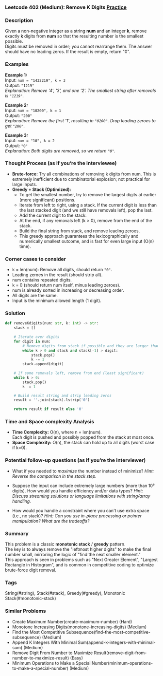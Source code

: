 ### Leetcode 402 (Medium): Remove K Digits [Practice](https://leetcode.com/problems/remove-k-digits)

### Description  
Given a non-negative integer as a string **num** and an integer **k**, remove exactly **k** digits from **num** so that the resulting number is the smallest possible.  
Digits must be removed in order; you cannot rearrange them. The answer should have no leading zeros. If the result is empty, return "0".

### Examples  

**Example 1:**  
Input: `num = "1432219", k = 3`  
Output: `"1219"`  
*Explanation: Remove '4', '3', and one '2'. The smallest string after removals is `"1219"`.*

**Example 2:**  
Input: `num = "10200", k = 1`  
Output: `"200"`  
*Explanation: Remove the first '1', resulting in `"0200"`. Drop leading zeroes to get `"200"`.*

**Example 3:**  
Input: `num = "10", k = 2`  
Output: `"0"`  
*Explanation: Both digits are removed, so we return `"0"`.*

### Thought Process (as if you’re the interviewee)  
- **Brute-force:** Try all combinations of removing k digits from num. This is extremely inefficient due to combinatorial explosion; not practical for large inputs.
- **Greedy + Stack (Optimized):**
  - To get the smallest number, try to remove the largest digits at earlier (more significant) positions.
  - Iterate from left to right, using a stack. If the current digit is less than the last stacked digit (and we still have removals left), pop the last.
  - Add the current digit to the stack.  
  - At the end, if any removals left (k > 0), remove from the end of the stack.
  - Build the final string from stack, and remove leading zeroes.
  - This greedy approach guarantees the lexicographically and numerically smallest outcome, and is fast for even large input (O(n) time).

### Corner cases to consider  
- k = len(num): Remove all digits, should return `"0"`.
- Leading zeroes in the result (should strip all).
- num contains repeated digits.
- k = 0 (should return num itself, minus leading zeroes).
- num is already sorted in increasing or decreasing order.
- All digits are the same.
- Input is the minimum allowed length (1 digit).

### Solution

```python
def removeKdigits(num: str, k: int) -> str:
    stack = []
    
    # Iterate over digits
    for digit in num:
        # Remove digits from stack if possible and they are larger than current digit
        while k > 0 and stack and stack[-1] > digit:
            stack.pop()
            k -= 1
        stack.append(digit)
    
    # If some removals left, remove from end (least significant)
    while k > 0:
        stack.pop()
        k -= 1

    # Build result string and strip leading zeros
    result = ''.join(stack).lstrip('0')
    
    return result if result else '0'
```

### Time and Space complexity Analysis  

- **Time Complexity:** O(n), where n = len(num).  
  Each digit is pushed and possibly popped from the stack at most once.
- **Space Complexity:** O(n), the stack can hold up to all digits (worst case if k=0).

### Potential follow-up questions (as if you’re the interviewer)  

- What if you needed to *maximize* the number instead of minimize?
  *Hint: Reverse the comparison in the stack step.*

- Suppose the input can include extremely large numbers (more than 10⁶ digits). How would you handle efficiency and/or data types?
  *Hint: Discuss streaming solutions or language limitations with string/array handling.*

- How would you handle a constraint where you can't use extra space (i.e., no stack)?
  *Hint: Can you use in-place processing or pointer manipulation? What are the tradeoffs?*

### Summary
This problem is a classic **monotonic stack** / **greedy** pattern.  
The key is to always remove the "leftmost higher digits" to make the final number small, mirroring the logic of "find the next smaller element."  
This approach is seen in problems such as "Next Greater Element", "Largest Rectangle in Histogram", and is common in competitive coding to optimize brute-force digit removal.

### Tags
String(#string), Stack(#stack), Greedy(#greedy), Monotonic Stack(#monotonic-stack)

### Similar Problems
- Create Maximum Number(create-maximum-number) (Hard)
- Monotone Increasing Digits(monotone-increasing-digits) (Medium)
- Find the Most Competitive Subsequence(find-the-most-competitive-subsequence) (Medium)
- Append K Integers With Minimal Sum(append-k-integers-with-minimal-sum) (Medium)
- Remove Digit From Number to Maximize Result(remove-digit-from-number-to-maximize-result) (Easy)
- Minimum Operations to Make a Special Number(minimum-operations-to-make-a-special-number) (Medium)
